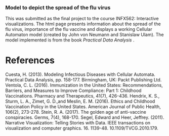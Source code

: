 ### Model to depict the spread of the flu virus

This was submitted as the final project to the course INFX562: Interactive visualizations. The html page presents information about the spread of the flu virus, importance of the flu vaccine and displays a working Cellular Automaton model (created by John von Neumann and Stanislaw Ulam). The model implemented is from the book <i> Practical Data Analysis </i>.

# References
Cuesta, H. (2013). Modeling Infectious Diseases with Cellular Automata. Practical Data Analysis, pp. 158-177. Birmingham, UK: Packt Publishing Ltd.
Ventola, C. L. (2016). Immunization in the United States: Recommendations, Barriers, and Measures to Improve Compliance: Part 1: Childhood Vaccinations. Pharmacy and Therapeutics, 41(7), 426-436. 
Hendrix, K. S., Sturm, L. A., Zimet, G. D.,and Meslin, E. M. (2016). Ethics and Childhood Vaccination Policy in the United States. American Journal of Public Health, 106(2), 273-278. 
Stein, R. A. (2017). The golden age of anti-vaccine conspiracies. Germs, 7(4), 168-170. 
Segel, Edward and Heer, Jeffrey. (2011). Narrative Visualization: Telling Stories with Data. IEEE transactions on visualization and computer graphics. 16. 1139-48. 10.1109/TVCG.2010.179. 
